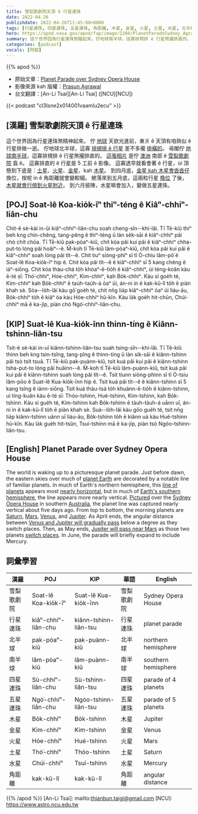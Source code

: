 ```yaml
---
title: 雪梨歌劇院天頂 ê 行星連珠
date: 2022-04-26
publishdate: 2022-04-26T11:45:00+0800
tags: [行星連珠, 四星連珠, 五星連珠, 角距離, 木星, 金星, 火星, 土星, 水星, 北半球, 南半球, 角距離]
hero: https://apod.nasa.gov/apod/fap/image/2204/PlanetParadeSydney_Agrawal_960_ann.jpg
summary: 這个世界因為行星連珠煞醒起來。佇地球南半球，這寡排規排 ê 行星煞攏排直的。
categories: [podcast]
vocals: [阿錕]
---
```


{{% apod %}}

- 原始文章：[Planet Parade over Sydney Opera House](https://apod.nasa.gov/apod/ap220426.html)
- 影像來源 kah 版權：[Prasun Agrawal](https://www.instagram.com/_stars.and.stuff_/)
- 台文翻譯：[An-Li Tsai][An-Li Tsai] ([NCU][NCU])

{{< podcast "cl3lsne2x014001vaamlu2ecu" >}}

## [漢羅] 雪梨歌劇院天頂 ê 行星連珠
這个世界因為行星連珠煞精神起來。
佇 [地球][planet Earth t] 天欲光進前，東爿 ê 天頂有咱熟似 ê 行星排做一逝。
佇地球北半球，這寡 [排規排 ê 行星][line of planets] 差不多攏 [排橫的][nearly horizontal t]。
毋閣佇 [地球南半球][Earth's southern hemisphere]，這寡排規排 ê 行星煞攏排直的。
[這張相片][Pictured] 是佇 [澳洲][Australia] 南部 ê [雪梨歌劇院][Sydney Opera House] 翕 ê。
這寡排直的 ê 行星是 5 工前 ê 影像。
這寡透早就看會著 ê 行星，ùi 頂懸到下底是：[土星][Saturn t]、[火星][Mars t]、[金星][Venus]、kah [木星][Jupiter]。
到四月底，[金星 kah 木星會沓沓仔][Venus and Jupiter will gradually pass] 換位，按呢 in ê 角距離就會變較細。
紲落來到五月底，這兩粒行星 [換位][switch places] 了後，[木星就會行倚到火星附近][Jupiter will pass near Mars]。
到六月彼陣，水星嘛會加入，變做五星連珠。

## [POJ] Soat-lê Koa-kio̍k-īⁿ thiⁿ-téng ê Kiâⁿ-chhiⁿ-liân-chu
Chit-ê sè-kài in-ūi kiâⁿ-chhiⁿ-liân-chu soah cheng-sîn--khí-lâi.
Tī Tē-kiû thiⁿ beh kng chìn-chêng, tang-pêng ê thiⁿ-téng ū lán se̍k-sāi ê kiâⁿ-chhiⁿ pâi chò chi̍t chōa.
Tī Tē-kiû pak-pòaⁿ-kiû, chit kóa pâi kui pâi ê kiâⁿ-chhiⁿ chha-put-to lóng pâi hoâiⁿ--ê.
M̄-koh tī Tē-kiû lâm-pòaⁿ-kiû, chit kóa pâi kui pâi ê kiâⁿ-chhiⁿ soah lóng pâi ti̍t--ê.
Chit tiuⁿ siòng-phìⁿ sī tī Ò-chiu lâm-pō͘ ê Soat-lê Koa-kio̍k-īⁿ hip ê.
Chit kóa pâi ti̍t--ê ê kiâⁿ-chhiⁿ sī 5 kang chêng ê iáⁿ-siōng.
Chit kóa thàu-chá to̍h khòaⁿ-ē-tio̍h ê kiâⁿ-chhiⁿ, ùi téng-koân kàu ē-té sī: Thó͘-chhiⁿ, Hóe-chhiⁿ, Kim-chhiⁿ, kah Bo̍k-chhiⁿ.
Kàu sì goe̍h té, Kim-chhiⁿ kah Bo̍k-chhiⁿ ē tau̍h-tau̍h-á ōaⁿ ūi, án-ni in ê kak-kū-lî to̍h ē piàn khah sè.
Sòa--lo̍h-lâi kàu gō͘ goe̍h té, chit nn̄g lia̍p kiâⁿ-chhiⁿ ōaⁿ ūi liáu-āu, Bo̍k-chhiⁿ to̍h ē kiâⁿ óa kàu Hóe-chhiⁿ hū-kīn.
Kàu la̍k goe̍h hit-chūn, Chúi-chhiⁿ mā ē ka-ji̍p, piàn chò Ngó͘-chhiⁿ-liân-chu.

## [KIP] Suat-lê Kua-kio̍k-īnn thinn-tíng ê Kiânn-tshinn-liân-tsu
Tsit-ê sè-kài in-uī kiânn-tshinn-liân-tsu suah tsing-sîn--khí-lâi.
Tī Tē-kiû thinn beh kng tsìn-tsîng, tang-pîng ê thinn-tíng ū lán si̍k-sāi ê kiânn-tshinn pâi tsò tsi̍t tsuā.
Tī Tē-kiû pak-puànn-kiû, tsit kuá pâi kui pâi ê kiânn-tshinn tsha-put-to lóng pâi huâinn--ê.
M̄-koh tī Tē-kiû lâm-puànn-kiû, tsit kuá pâi kui pâi ê kiânn-tshinn suah lóng pâi ti̍t--ê.
Tsit tiunn siòng-phìnn sī tī Ò-tsiu lâm-pōo ê Suat-lê Kua-kio̍k-īnn hip ê.
Tsit kuá pâi ti̍t--ê ê kiânn-tshinn sī 5 kang tsîng ê iánn-siōng.
Tsit kuá thàu-tsá to̍h khuànn-ē-tio̍h ê kiânn-tshinn, uì tíng-kuân kàu ē-té sī: Thóo-tshinn, Hué-tshinn, Kim-tshinn, kah Bo̍k-tshinn.
Kàu sì gue̍h té, Kim-tshinn kah Bo̍k-tshinn ē ta̍uh-ta̍uh-á uānn uī, án-ni in ê kak-kū-lî to̍h ē piàn khah sè.
Suà--lo̍h-lâi kàu gōo gue̍h té, tsit nn̄g lia̍p kiânn-tshinn uānn uī liáu-āu, Bo̍k-tshinn to̍h ē kiânn uá kàu Hué-tshinn hū-kīn.
Kàu la̍k gue̍h hit-tsūn, Tsuí-tshinn mā ē ka-ji̍p, piàn tsò Ngóo-tshinn-liân-tsu.

## [English] Planet Parade over Sydney Opera House
The world is waking up to a picturesque planet parade.
Just before dawn, the eastern skies over much of [planet Earth][planet Earth e] are decorated by a notable line of familiar planets.
In much of Earth's northern hemisphere, this [line of planets][line of planets] appears most [nearly horizontal][nearly horizontal e], but in much of [Earth's southern hemisphere][Earth's southern hemisphere], the line appears more nearly vertical.
[Pictured][Pictured] over the [Sydney Opera House][Sydney Opera House] in southern [Australia][Australia], the planet line was captured nearly vertical about five days ago.
From top to bottom, the morning planets are [Saturn][Saturn e], [Mars][Mars e], [Venus][Venus], and [Jupiter][Jupiter].
As April ends, the angular distance between [Venus and Jupiter will gradually pass][Venus and Jupiter will gradually pass] below a degree as they switch places.
Then, as May ends, [Jupiter will pass near Mars][Jupiter will pass near Mars] as those two planets [switch places][switch places].
In June, the parade will briefly expand to include Mercury.

## 詞彙學習

|漢羅|POJ|KIP|華語|English|
|-|-|-|-|-|
|雪梨歌劇院|Soat-lê Koa-kio̍k-īⁿ|Suat-lê Kua-kio̍k-īnn|雪梨歌劇院|Sydney Opera House|
|行星連珠|kiâⁿ-chhiⁿ-liân-chu|kiânn-tshinn-liân-tsu|行星連珠|planet parade|
|北半球|pak-pòaⁿ-kiû|pak-puànn-kiû|北半球|northern hemisphere|
|南半球|lâm-pòaⁿ-kiû|lâm-puànn-kiû|南半球|southern hemisphere|
|四星連珠|Sù-chhiⁿ-liân-chu|Sù-tshinn-liân-tsu|四星連珠|parade of 4 planets|
|五星連珠|Ngó͘-chhiⁿ-liân-chu|Ngóo-tshinn-liân-tsu|五星連珠|parade of 5 planets|
|木星|Bo̍k-chhiⁿ|Bo̍k-tshinn|木星|Jupiter|
|金星|Kim-chhiⁿ|Kim-tshinn|金星|Venus|
|火星|Hóe-chhiⁿ|Hué-tshinn|火星|Mars|
|土星|Thó͘-chhiⁿ|Thóo-tshinn|土星|Saturn|
|水星|Chúi-chhiⁿ|Tsuí-tshinn|水星|Mercury|
|角距離|kak-kū-lî|kak-kū-lî|角距離|angular distance|

{{% /apod %}}
[An-Li Tsai]: mailto:thianbun.taigi@gmail.com
[NCU]: https://www.astro.ncu.edu.tw

[copyright]: https://apod.nasa.gov/apod/fap/lib/about_apod.html#srapply

[planet Earth e]:https://apod.nasa.gov/apod/ap220206.html
[planet Earth t]:https://apod.tw/daily/20220206/
[line of planets]:https://solarsystem.nasa.gov/skywatching/whats-up/
[nearly horizontal e]:https://apod.nasa.gov/apod/ap220420.html
[nearly horizontal t]:https://apod.tw/daily/20220420/
[Earth's southern hemisphere]:https://en.wikipedia.org/wiki/Southern_Hemisphere
[Pictured]:https://www.instagram.com/p/CcpEDd4JTj-/
[Sydney Opera House]:https://youtu.be/mGFz4T5W2qY
[Australia]:https://en.wikipedia.org/wiki/Australia
[Saturn e]:https://apod.nasa.gov/apod/ap220123.html
[Saturn t]:https://apod.tw/daily/20220123/
[Mars e]:https://apod.nasa.gov/apod/ap210701.html
[Mars t]:https://apod.tw/daily/20210701/
[Venus]:https://spaceplace.nasa.gov/all-about-venus/en/
[Jupiter]:https://apod.nasa.gov/apod/ap190205.html
[Venus and Jupiter will gradually pass]:https://earthsky.org/tonight/venus-and-jupiter-conjunction-april-30-may-1-2022/
[Jupiter will pass near Mars]:https://in-the-sky.org/news.php?id=20220529_20_100
[switch places]:https://ak.picdn.net/shutterstock/videos/1007292391/thumb/1.jpg
